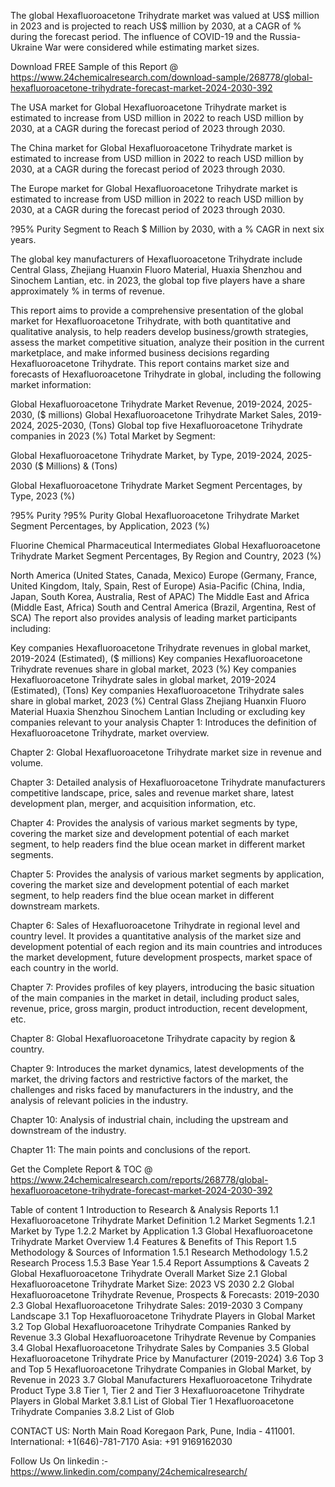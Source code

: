 The global Hexafluoroacetone Trihydrate market was valued at US$ million in 2023 and is projected to reach US$ million by 2030, at a CAGR of % during the forecast period. The influence of COVID-19 and the Russia-Ukraine War were considered while estimating market sizes.

Download FREE Sample of this Report @ https://www.24chemicalresearch.com/download-sample/268778/global-hexafluoroacetone-trihydrate-forecast-market-2024-2030-392

The USA market for Global Hexafluoroacetone Trihydrate market is estimated to increase from USD million in 2022 to reach USD million by 2030, at a CAGR during the forecast period of 2023 through 2030.

The China market for Global Hexafluoroacetone Trihydrate market is estimated to increase from USD million in 2022 to reach USD million by 2030, at a CAGR during the forecast period of 2023 through 2030.

The Europe market for Global Hexafluoroacetone Trihydrate market is estimated to increase from USD million in 2022 to reach USD million by 2030, at a CAGR during the forecast period of 2023 through 2030.

?95% Purity Segment to Reach $ Million by 2030, with a % CAGR in next six years.

The global key manufacturers of Hexafluoroacetone Trihydrate include Central Glass, Zhejiang Huanxin Fluoro Material, Huaxia Shenzhou and Sinochem Lantian, etc. in 2023, the global top five players have a share approximately % in terms of revenue.

This report aims to provide a comprehensive presentation of the global market for Hexafluoroacetone Trihydrate, with both quantitative and qualitative analysis, to help readers develop business/growth strategies, assess the market competitive situation, analyze their position in the current marketplace, and make informed business decisions regarding Hexafluoroacetone Trihydrate. This report contains market size and forecasts of Hexafluoroacetone Trihydrate in global, including the following market information:

Global Hexafluoroacetone Trihydrate Market Revenue, 2019-2024, 2025-2030, ($ millions)
Global Hexafluoroacetone Trihydrate Market Sales, 2019-2024, 2025-2030, (Tons)
Global top five Hexafluoroacetone Trihydrate companies in 2023 (%)
Total Market by Segment:

Global Hexafluoroacetone Trihydrate Market, by Type, 2019-2024, 2025-2030 ($ Millions) & (Tons)

Global Hexafluoroacetone Trihydrate Market Segment Percentages, by Type, 2023 (%)

?95% Purity
?95% Purity
Global Hexafluoroacetone Trihydrate Market Segment Percentages, by Application, 2023 (%)

Fluorine Chemical
Pharmaceutical Intermediates
Global Hexafluoroacetone Trihydrate Market Segment Percentages, By Region and Country, 2023 (%)

North America (United States, Canada, Mexico)
Europe (Germany, France, United Kingdom, Italy, Spain, Rest of Europe)
Asia-Pacific (China, India, Japan, South Korea, Australia, Rest of APAC)
The Middle East and Africa (Middle East, Africa)
South and Central America (Brazil, Argentina, Rest of SCA)
The report also provides analysis of leading market participants including:

Key companies Hexafluoroacetone Trihydrate revenues in global market, 2019-2024 (Estimated), ($ millions)
Key companies Hexafluoroacetone Trihydrate revenues share in global market, 2023 (%)
Key companies Hexafluoroacetone Trihydrate sales in global market, 2019-2024 (Estimated), (Tons)
Key companies Hexafluoroacetone Trihydrate sales share in global market, 2023 (%)
Central Glass
Zhejiang Huanxin Fluoro Material
Huaxia Shenzhou
Sinochem Lantian
Including or excluding key companies relevant to your analysis
Chapter 1: Introduces the definition of Hexafluoroacetone Trihydrate, market overview.

Chapter 2: Global Hexafluoroacetone Trihydrate market size in revenue and volume.

Chapter 3: Detailed analysis of Hexafluoroacetone Trihydrate manufacturers competitive landscape, price, sales and revenue market share, latest development plan, merger, and acquisition information, etc.

Chapter 4: Provides the analysis of various market segments by type, covering the market size and development potential of each market segment, to help readers find the blue ocean market in different market segments.

Chapter 5: Provides the analysis of various market segments by application, covering the market size and development potential of each market segment, to help readers find the blue ocean market in different downstream markets.

Chapter 6: Sales of Hexafluoroacetone Trihydrate in regional level and country level. It provides a quantitative analysis of the market size and development potential of each region and its main countries and introduces the market development, future development prospects, market space of each country in the world.

Chapter 7: Provides profiles of key players, introducing the basic situation of the main companies in the market in detail, including product sales, revenue, price, gross margin, product introduction, recent development, etc.

Chapter 8: Global Hexafluoroacetone Trihydrate capacity by region & country.

Chapter 9: Introduces the market dynamics, latest developments of the market, the driving factors and restrictive factors of the market, the challenges and risks faced by manufacturers in the industry, and the analysis of relevant policies in the industry.

Chapter 10: Analysis of industrial chain, including the upstream and downstream of the industry.

Chapter 11: The main points and conclusions of the report.

Get the Complete Report & TOC @ https://www.24chemicalresearch.com/reports/268778/global-hexafluoroacetone-trihydrate-forecast-market-2024-2030-392

Table of content
1 Introduction to Research & Analysis Reports
1.1 Hexafluoroacetone Trihydrate Market Definition
1.2 Market Segments
1.2.1 Market by Type
1.2.2 Market by Application
1.3 Global Hexafluoroacetone Trihydrate Market Overview
1.4 Features & Benefits of This Report
1.5 Methodology & Sources of Information
1.5.1 Research Methodology
1.5.2 Research Process
1.5.3 Base Year
1.5.4 Report Assumptions & Caveats
2 Global Hexafluoroacetone Trihydrate Overall Market Size
2.1 Global Hexafluoroacetone Trihydrate Market Size: 2023 VS 2030
2.2 Global Hexafluoroacetone Trihydrate Revenue, Prospects & Forecasts: 2019-2030
2.3 Global Hexafluoroacetone Trihydrate Sales: 2019-2030
3 Company Landscape
3.1 Top Hexafluoroacetone Trihydrate Players in Global Market
3.2 Top Global Hexafluoroacetone Trihydrate Companies Ranked by Revenue
3.3 Global Hexafluoroacetone Trihydrate Revenue by Companies
3.4 Global Hexafluoroacetone Trihydrate Sales by Companies
3.5 Global Hexafluoroacetone Trihydrate Price by Manufacturer (2019-2024)
3.6 Top 3 and Top 5 Hexafluoroacetone Trihydrate Companies in Global Market, by Revenue in 2023
3.7 Global Manufacturers Hexafluoroacetone Trihydrate Product Type
3.8 Tier 1, Tier 2 and Tier 3 Hexafluoroacetone Trihydrate Players in Global Market
3.8.1 List of Global Tier 1 Hexafluoroacetone Trihydrate Companies
3.8.2 List of Glob

CONTACT US:
North Main Road Koregaon Park, Pune, India - 411001.
International: +1(646)-781-7170
Asia: +91 9169162030

Follow Us On linkedin :- https://www.linkedin.com/company/24chemicalresearch/
